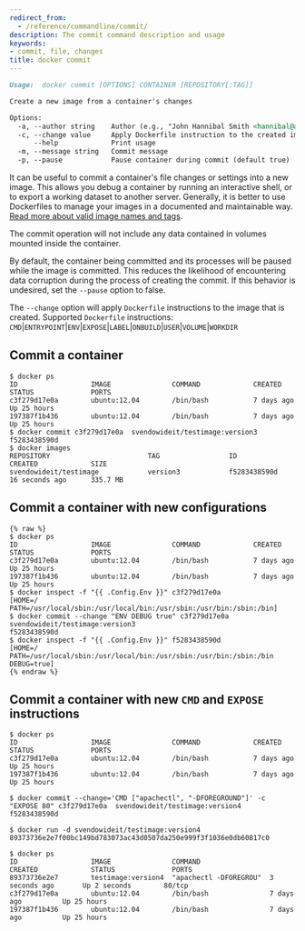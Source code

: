 ```yaml
---
redirect_from:
  - /reference/commandline/commit/
description: The commit command description and usage
keywords:
- commit, file, changes
title: docker commit
---
```


```markdown
Usage:  docker commit [OPTIONS] CONTAINER [REPOSITORY[:TAG]]

Create a new image from a container's changes

Options:
  -a, --author string    Author (e.g., "John Hannibal Smith <hannibal@a-team.com>")
  -c, --change value     Apply Dockerfile instruction to the created image (default [])
      --help             Print usage
  -m, --message string   Commit message
  -p, --pause            Pause container during commit (default true)
```

It can be useful to commit a container's file changes or settings into a new
image. This allows you debug a container by running an interactive shell, or to
export a working dataset to another server. Generally, it is better to use
Dockerfiles to manage your images in a documented and maintainable way.
[Read more about valid image names and tags](tag.md).

The commit operation will not include any data contained in
volumes mounted inside the container.

By default, the container being committed and its processes will be paused
while the image is committed. This reduces the likelihood of encountering data
corruption during the process of creating the commit.  If this behavior is
undesired, set the `--pause` option to false.

The `--change` option will apply `Dockerfile` instructions to the image that is
created.  Supported `Dockerfile` instructions:
`CMD`|`ENTRYPOINT`|`ENV`|`EXPOSE`|`LABEL`|`ONBUILD`|`USER`|`VOLUME`|`WORKDIR`

## Commit a container

    $ docker ps
    ID                  IMAGE               COMMAND             CREATED             STATUS              PORTS
    c3f279d17e0a        ubuntu:12.04        /bin/bash           7 days ago          Up 25 hours
    197387f1b436        ubuntu:12.04        /bin/bash           7 days ago          Up 25 hours
    $ docker commit c3f279d17e0a  svendowideit/testimage:version3
    f5283438590d
    $ docker images
    REPOSITORY                        TAG                 ID                  CREATED             SIZE
    svendowideit/testimage            version3            f5283438590d        16 seconds ago      335.7 MB

## Commit a container with new configurations

    {% raw %}
    $ docker ps
    ID                  IMAGE               COMMAND             CREATED             STATUS              PORTS
    c3f279d17e0a        ubuntu:12.04        /bin/bash           7 days ago          Up 25 hours
    197387f1b436        ubuntu:12.04        /bin/bash           7 days ago          Up 25 hours
    $ docker inspect -f "{{ .Config.Env }}" c3f279d17e0a
    [HOME=/ PATH=/usr/local/sbin:/usr/local/bin:/usr/sbin:/usr/bin:/sbin:/bin]
    $ docker commit --change "ENV DEBUG true" c3f279d17e0a  svendowideit/testimage:version3
    f5283438590d
    $ docker inspect -f "{{ .Config.Env }}" f5283438590d
    [HOME=/ PATH=/usr/local/sbin:/usr/local/bin:/usr/sbin:/usr/bin:/sbin:/bin DEBUG=true]
    {% endraw %}

## Commit a container with new `CMD` and `EXPOSE` instructions

    $ docker ps
    ID                  IMAGE               COMMAND             CREATED             STATUS              PORTS
    c3f279d17e0a        ubuntu:12.04        /bin/bash           7 days ago          Up 25 hours
    197387f1b436        ubuntu:12.04        /bin/bash           7 days ago          Up 25 hours

    $ docker commit --change='CMD ["apachectl", "-DFOREGROUND"]' -c "EXPOSE 80" c3f279d17e0a  svendowideit/testimage:version4
    f5283438590d

    $ docker run -d svendowideit/testimage:version4
    89373736e2e7f00bc149bd783073ac43d0507da250e999f3f1036e0db60817c0

    $ docker ps
    ID                  IMAGE               COMMAND                 CREATED             STATUS              PORTS
    89373736e2e7        testimage:version4  "apachectl -DFOREGROU"  3 seconds ago       Up 2 seconds        80/tcp
    c3f279d17e0a        ubuntu:12.04        /bin/bash               7 days ago          Up 25 hours
    197387f1b436        ubuntu:12.04        /bin/bash               7 days ago          Up 25 hours
